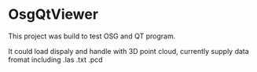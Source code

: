 # OsgQtViewer
This project was build to test OSG and QT program.

It could load dispaly and handle with 3D point cloud, currently supply data fromat including .las .txt .pcd
